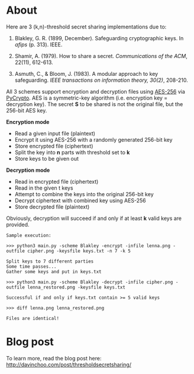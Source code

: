 # About
Here are 3 (k,n)-threshold secret sharing implementations due to:

1. Blakley, G. R. (1899, December). Safeguarding cryptographic keys. In *afips* (p. 313). IEEE.

2. Shamir, A. (1979). How to share a secret. *Communications of the ACM*, 22(11), 612-613.

3. Asmuth, C., & Bloom, J. (1983). A modular approach to key safeguarding. *IEEE transactions on information theory, 30(2)*, 208-210.

All 3 schemes support encryption and decryption files using [AES-256](https://en.wikipedia.org/wiki/Advanced_Encryption_Standard) via [PyCrypto](http://pythonhosted.org/pycrypto/). AES is a symmetric-key algorithm (i.e. encryption key = decryption key). The secret **S** to be shared is not the original file, but the 256-bit AES key.

**Encryption mode**

* Read a given input file (plaintext)
* Encrypt it using AES-256 with a randomly generated 256-bit key
* Store encrypted file (ciphertext)
* Split the key into **n** parts with threshold set to **k**
* Store keys to be given out

**Decryption mode**

* Read in encrypted file (ciphertext)
* Read in the given t keys
* Attempt to combine the keys into the original 256-bit key
* Decrypt ciphertext with combined key using AES-256
* Store decrypted file (plaintext)

Obviously, decryption will succeed if and only if at least **k** valid keys are provided.

```
Sample execution:

>>> python3 main.py -scheme Blakley -encrypt -infile lenna.png -outfile cipher.png -keysfile keys.txt -n 7 -k 5

Split keys to 7 different parties
Some time passes...
Gather some keys and put in keys.txt

>>> python3 main.py -scheme Blakley -decrypt -infile cipher.png -outfile lenna_restored.png -keysfile keys.txt

Successful if and only if keys.txt contain >= 5 valid keys

>>> diff lenna.png lenna_restored.png

Files are identical!
```

# Blog post
To learn more, read the blog post here: http://davinchoo.com/post/thresholdsecretsharing/
